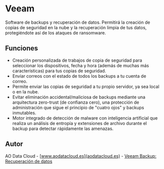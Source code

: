# Veeam
Software de backups y recuperación de datos.
Permitirá la creación de copias de seguridad en la nube y la recuperación limpia de tus datos, protegiéndote así de los ataques de ransomware.

## Funciones
- Creación personalizada de trabajos de copia de seguridad para seleccionar los dispositivos, fecha y hora (además de muchas más características) para tus copias de seguridad.
- Enviar correos con el estado de todos los backups a tu cuenta de correo.
- Permite enviar las copias de seguridad a tu propio servidor, ya sea local o en la nube.
- Evitar eliminación accidental/maliciosa de backups mediante una arquitectura zero-trust (de confianza cero), una protección de administración que sigue el principio de "cuatro ojos" y backups inmutables.
- Motor integrado de detección de malware con inteligencia artificial que realiza un análisis de entropía y extensiones de archivo durante el backup para detectar rápidamente las amenazas.

## Autor
AO Data Cloud - [www.aodatacloud.es](aodatacloud.es) - [Veeam Backup: Recuperación de datos](https://aodatacloud.es/servicios-ciberseguridad/servicio-backup-empresas/veeam-backup/)
